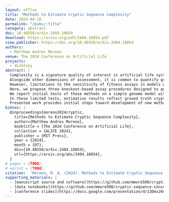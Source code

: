 ```yaml
---
layout: efflux
title: "Methods to Estimate Cryptic Sequence Complexity"
date: 2024-04-16
permalink: "/pubs/:title"
category: abstract
doi: 10.48550/arXiv.2404.10854
download: https://arxiv.org/pdf/2404.10854.pdf
view_publisher: https://doi.org/10.48550/arXiv.2404.10854
authors:
  - Matthew Andres Moreno
venue: The 2024 Conference on Artificial Life
projects:
  - dishtiny
abstract: |
  Complexity is a signature quality of interest in artificial life systems.
  Alongside other dimensions of assessment, it is common to quantify genome sites that contribute to fitness as a complexity measure.
  However, limitations to the sensitivity of fitness assays in models with implicit replication criteria involving rich biotic interactions introduce the possibility of difficult-to-detect "cryptic" adaptive sites, which contribute small fitness effects below the threshold of individual detectability or involve epistatic redundancies.
  Here, we propose three knockout-based assay procedures designed to quantify cryptic adaptive sites within digital genomes.
  We report initial tests of these methods on a simple genome model with explicitly configured site fitness effects.
  In these limited tests, estimation results reflect ground truth cryptic sequence complexities well.
  Presented work provides initial steps toward development of new methods and software tools that improve the resolution, rigor, and tractability of complexity analyses across alife systems, particularly those requiring expensive in situ assessments of organism fitness.
bibtex: |-
  @inproceedings{moreno2024cryptic,
    title={Methods to Estimate Cryptic Sequence Complexity},
    author={Matthew Andres Moreno},
    booktitle = {The 2024 Conference on Artificial Life},
    collection = {ALIFE 2024},
    publisher = {MIT Press},
    year = {2024},
    month = {07},
    doi={10.48550/arXiv.2404.10854},
    url={https://arxiv.org/abs/2404.10854},
  }
# pages = {TODO},
# eprint = {TODO},
citation:  'Moreno, M. A. (2024). Methods to Estimate Cryptic Sequence Complexity. In The 2024 Conference on Artificial Life. MIT Press. https://doi.org/10.48550/arXiv.2404.10854'
supporting_materials: |
  - [manuscript source and software](https://github.com/mmore500/cryptic-sequence-concept/tree/v0.2.0) [via GitHub <i class="icon-github-1"></i>](https://github.com/)
  - [data notebooks](https://github.com/mmore500/cryptic-sequence-concept/tree/dfaed0ced3e088ae32c1cee96a9381e6a182a65e) [via GitHub <i class="icon-github-1"></i>](https://github.com/)
  - [conference slides](https://docs.google.com/presentation/d/13DmxJ0sTF7XCNq1d6QCJ1GdQPyKIpbriPLyHxO3assg/) [via Google Slides](https://workspace.google.com/products/slides/)
---
```

